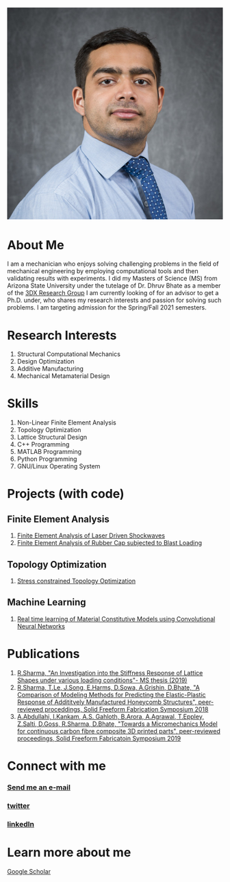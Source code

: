 ![Profile Pic](https://github.com/sharma2409/sharma2409.github.io/blob/master/download%20(2).png)
# About Me 
I am a mechanician who enjoys solving challenging problems in the field of mechanical engineering by employing computational tools and then validating results with experiments. I did my Masters of Science (MS) from Arizona State University under the tutelage of Dr. Dhruv Bhate as a member of the [3DX Research Group](https://3dxresearch.com/) I am currently looking of for an advisor to get a Ph.D. under, who shares my research interests and passion for solving such problems. I am targeting admission for the Spring/Fall 2021 semesters.
# Research Interests
1. Structural Computational Mechanics
2. Design Optimization
3. Additive Manufacturing
4. Mechanical Metamaterial Design
# Skills
1. Non-Linear Finite Element Analysis
2. Topology Optimization
3. Lattice Structural Design
4. C++ Programming
5. MATLAB Programming
6. Python Programming
7. GNU/Linux Operating System
# Projects (with code)
## Finite Element Analysis
1. [Finite Element Analysis of Laser Driven Shockwaves](https://github.com/sharma2409/Finitelement-code-laser-driven-focusing-shockwave)
2. [Finite Element Analysis of Rubber Cap subjected to Blast Loading](https://github.com/sharma2409/FEA-Rubber-Cap-subjected-to-blast-load)
## Topology Optimization
1. [Stress constrained Topology Optimization](https://github.com/sharma2409/Stress-Constrained-TopOpt)
## Machine Learning
1. [Real time learning of Material Constitutive Models using Convolutional Neural Networks](https://github.com/sharma2409/Real-time-Learning-of-Material-Constitutive-Models-Using-Convolutional-Neural-Networks)
# Publications
  1. [R.Sharma, "An Investigation into the Stiffness Response of Lattice Shapes under various loading conditions"- MS thesis (2019)](https://github.com/sharma2409/sharma2409.github.io/blob/master/Sharma_ASU_Thesis.pdf)
  2. [R.Sharma, T.Le, J.Song, E.Harms, D.Sowa, A.Grishin, D.Bhate, "A Comparison of Modeling Methods for Predicting the Elastic-Plastic Response of Addititvely Manufactured Honeycomb Structures", peer-reviewed proceddings, Solid Freeform Fabrication Symposium 2018](https://www.researchgate.net/profile/Dhruv_Bhate/publication/329681826_A_Comparison_of_Modeling_Methods_for_Predicting_the_Elastic-Plastic_Response_of_Additively_Manufactured_Honeycomb_Structures/links/5c150c174585157ac1c425ce/A-Comparison-of-Modeling-Methods-for-Predicting-the-Elastic-Plastic-Response-of-Additively-Manufactured-Honeycomb-Structures.pdf)
  3. [A.Abdullahi, I.Kankam, A.S. Gahloth, B.Arora, A.Agrawal, T.Eppley, Z.Salti, D.Goss, R.Sharma, D.Bhate, "Towards a Micromechanics Model for continuous carbon fibre composite 3D printed parts", peer-reviewed proceedings, Solid Freeform Fabricatoin Symposium 2019](http://utw10945.utweb.utexas.edu/sites/default/files/2019/080%20Towards%20a%20Micromechanics%20Model%20for%20Continuous%20Carb.pdf)
# Connect with me
### [Send me an e-mail](mailto:raghav_sharma@asu.edu)
### [twitter](https://twitter.com/raghavmeche)
### [linkedIn](https://www.linkedin.com/in/raghavsharma1993/)
  
# Learn more about me
  [Google Scholar](https://scholar.google.com/citations?user=qmnt5bgAAAAJ&hl=en)
  
  
  
  
  



 
